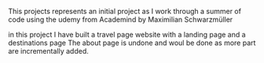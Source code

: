 This projects represents an initial project as I work through a summer of code using the udemy from Academind by Maximilian Schwarzmüller

in this project I have built a travel page website with a landing page  and a destinations page 
The about page is undone and woul be done as more part are incrementally added. 
